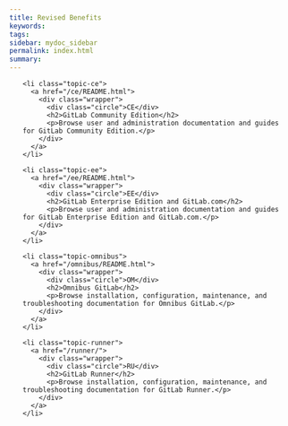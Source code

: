 ```yaml
---
title: Revised Benefits
keywords: 
tags: 
sidebar: mydoc_sidebar
permalink: index.html
summary: 
---
```

<ul class="topics">
  
    <li class="topic-ce">
      <a href="/ce/README.html">
        <div class="wrapper">
          <div class="circle">CE</div>
          <h2>GitLab Community Edition</h2>
          <p>Browse user and administration documentation and guides for GitLab Community Edition.</p>
        </div>
      </a>
    </li>
  
    <li class="topic-ee">
      <a href="/ee/README.html">
        <div class="wrapper">
          <div class="circle">EE</div>
          <h2>GitLab Enterprise Edition and GitLab.com</h2>
          <p>Browse user and administration documentation and guides for GitLab Enterprise Edition and GitLab.com.</p>
        </div>
      </a>
    </li>
  
    <li class="topic-omnibus">
      <a href="/omnibus/README.html">
        <div class="wrapper">
          <div class="circle">OM</div>
          <h2>Omnibus GitLab</h2>
          <p>Browse installation, configuration, maintenance, and troubleshooting documentation for Omnibus GitLab.</p>
        </div>
      </a>
    </li>
  
    <li class="topic-runner">
      <a href="/runner/">
        <div class="wrapper">
          <div class="circle">RU</div>
          <h2>GitLab Runner</h2>
          <p>Browse installation, configuration, maintenance, and troubleshooting documentation for GitLab Runner.</p>
        </div>
      </a>
    </li>
  
</ul>





